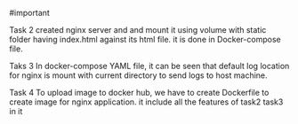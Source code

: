 
#important

Task 2
	created nginx server and and mount it using volume with static folder having index.html against its html file. it is done in Docker-compose file.
	
Taks 3
	In docker-compose YAML file, it can be seen that default log location for nginx is mount with current directory to send logs to host machine.
	
Task 4
	To upload image to docker hub, we have to create Dockerfile to create image for nginx application. it include all the features of task2 task3 in it
